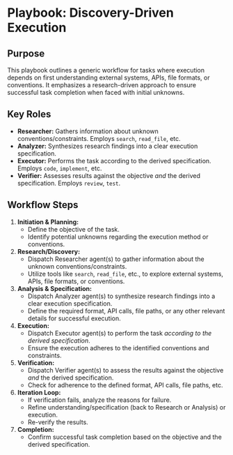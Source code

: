 # Playbook: Discovery-Driven Execution

## Purpose

This playbook outlines a generic workflow for tasks where execution depends on first understanding external systems, APIs, file formats, or conventions. It emphasizes a research-driven approach to ensure successful task completion when faced with initial unknowns.

## Key Roles

*   **Researcher:** Gathers information about unknown conventions/constraints. Employs `search`, `read_file`, etc.
*   **Analyzer:** Synthesizes research findings into a clear execution specification.
*   **Executor:** Performs the task according to the derived specification. Employs `code`, `implement`, etc.
*   **Verifier:** Assesses results against the objective *and* the derived specification. Employs `review`, `test`.

## Workflow Steps

1.  **Initiation & Planning:**
    *   Define the objective of the task.
    *   Identify potential unknowns regarding the execution method or conventions.
2.  **Research/Discovery:**
    *   Dispatch Researcher agent(s) to gather information about the unknown conventions/constraints.
    *   Utilize tools like `search`, `read_file`, etc., to explore external systems, APIs, file formats, or conventions.
3.  **Analysis & Specification:**
    *   Dispatch Analyzer agent(s) to synthesize research findings into a clear execution specification.
    *   Define the required format, API calls, file paths, or any other relevant details for successful execution.
4.  **Execution:**
    *   Dispatch Executor agent(s) to perform the task *according to the derived specification*.
    *   Ensure the execution adheres to the identified conventions and constraints.
5.  **Verification:**
    *   Dispatch Verifier agent(s) to assess the results against the objective *and* the derived specification.
    *   Check for adherence to the defined format, API calls, file paths, etc.
6.  **Iteration Loop:**
    *   If verification fails, analyze the reasons for failure.
    *   Refine understanding/specification (back to Research or Analysis) or execution.
    *   Re-verify the results.
7.  **Completion:**
    *   Confirm successful task completion based on the objective and the derived specification.